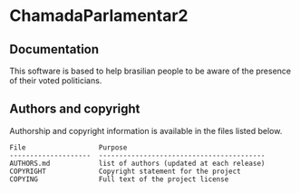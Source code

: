 ChamadaParlamentar2
===================

Documentation
--------------

This software is based to help brasilian people to be aware of the presence of their voted politicians.

Authors and copyright
---------------------

Authorship and copyright information is available in the files listed below.

    File                  Purpose
    --------------------  -----------------------------------------
    AUTHORS.md            list of authors (updated at each release)
    COPYRIGHT             Copyright statement for the project
    COPYING               Full text of the project license
